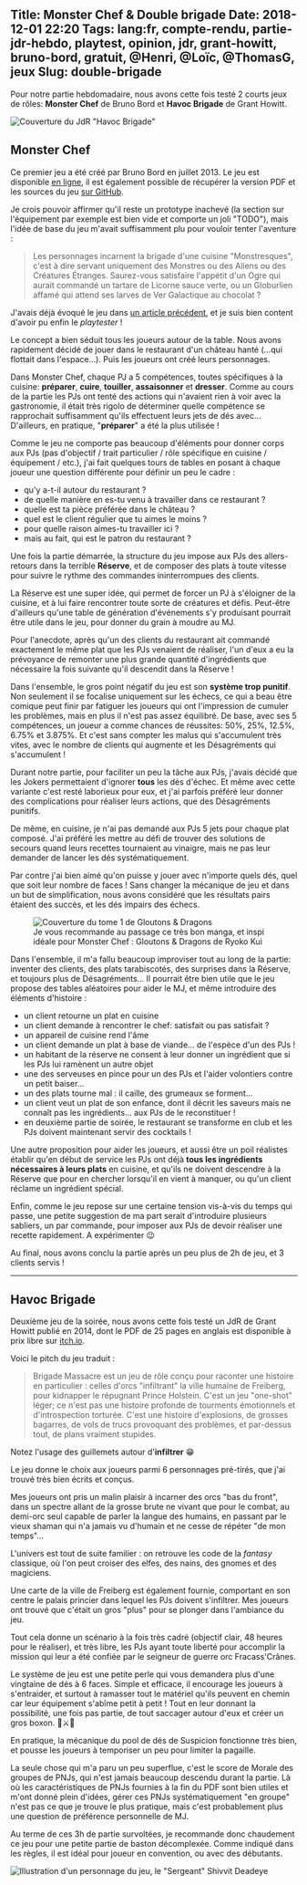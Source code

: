 Title: Monster Chef & Double brigade
Date: 2018-12-01 22:20
Tags: lang:fr, compte-rendu, partie-jdr-hebdo, playtest, opinion, jdr, grant-howitt, bruno-bord, gratuit, @Henri, @Loïc, @ThomasG, jeux
Slug: double-brigade
---

Pour notre partie hebdomadaire, nous avons cette fois testé 2 courts jeux de rôles:
**Monster Chef** de Bruno Bord et **Havoc Brigade** de Grant Howitt.

![Couverture du JdR "Havoc Brigade"](images/2018/12/HavocBrigade.png)

## Monster Chef
Ce premier jeu a été créé par Bruno Bord en juillet 2013.
Le jeu est disponible [en ligne](http://brunobord.github.io/monster-chef-rpg/),
il est également possible de récupérer la version PDF et les sources du jeu
[sur GitHub](https://github.com/brunobord/monster-chef-rpg#t%C3%A9l%C3%A9chargements).

Je crois pouvoir affirmer qu'il reste un prototype inachevé
(la section sur l'équipement par exemple est bien vide et comporte un joli "TODO"),
mais l'idée de base du jeu m'avait suffisamment plu pour vouloir tenter l'aventure :

> Les personnages incarnent la brigade d'une cuisine "Monstresques",
> c'est à dire servant uniquement des Monstres ou des Aliens ou des Créatures Étranges.
> Saurez-vous satisfaire l'appétit d'un Ogre qui aurait commandé un tartare de Licorne sauce verte,
> ou un Globurlien affamé qui attend ses larves de Ver Galactique au chocolat ?

J'avais déjà évoqué le jeu dans [un article précédent](/lucas/blog/quelques-suggestions-pour-debuter-en-jdr-gratuites-et-en-francais.html),
et je suis bien content d'avoir pu enfin le _playtester_ !

Le concept a bien séduit tous les joueurs autour de la table.
Nous avons rapidement décidé de jouer dans le restaurant d'un château hanté
(...qui flottait dans l'espace...).
Puis les joueurs ont créé leurs personnages.

Dans Monster Chef, chaque PJ a 5 compétences, toutes spécifiques à la cuisine:
**préparer**, **cuire**, **touiller**, **assaisonner** et **dresser**.
Comme au cours de la partie les PJs ont tenté des actions qui n'avaient rien à voir avec la gastronomie,
il était très rigolo de déterminer quelle compétence se rapprochait suffisamment qu'ils effectuent leurs jets de dés avec...
D'ailleurs, en pratique, "**préparer**" a été la plus utilisée !

Comme le jeu ne comporte pas beaucoup d'éléments pour donner corps aux PJs
(pas d'objectif / trait particulier / rôle spécifique en cuisine / équipement / etc.),
j'ai fait quelques tours de tables en posant à chaque joueur une question différente pour définir un peu le cadre :

- qu'y a-t-il autour du restaurant ?
- de quelle manière en es-tu venu à travailler dans ce restaurant ?
- quelle est ta pièce préférée dans le château ?
- quel est le client régulier que tu aimes le moins ?
- pour quelle raison aimes-tu travailler ici ?
- mais au fait, qui est le patron du restaurant ?

Une fois la partie démarrée, la structure du jeu impose aux PJs des allers-retours dans la terrible **Réserve**,
et de composer des plats à toute vitesse pour suivre le rythme des commandes ininterrompues des clients.

La Réserve est une super idée, qui permet de forcer un PJ à s'éloigner de la cuisine,
et à lui faire rencontrer toute sorte de créatures et défis.
Peut-être d'ailleurs qu'une table de génération d'événements s'y produisant pourrait être utile dans le jeu,
pour donner du grain à moudre au MJ.

Pour l'anecdote, après qu'un des clients du restaurant ait commandé exactement le même plat que les PJs venaient de réaliser,
l'un d'eux a eu la prévoyance de remonter une plus grande quantité d'ingrédients que nécessaire
la fois suivante qu'il descendit dans la Réserve !

Dans l'ensemble, le gros point négatif du jeu est son **système trop punitif**.
Non seulement il se focalise uniquement sur les échecs,
ce qui a beau être comique peut finir par fatiguer les joueurs qui ont l'impression de cumuler les problèmes,
mais en plus il n'est pas assez équilibré. De base, avec ses 5 compétences, un joueur a comme chances de réussites:
50%, 25%, 12.5%, 6.75% et 3.875%. Et c'est sans compter les malus qui s'accumulent très vites,
avec le nombre de clients qui augmente et les Désagréments qui s'accumulent !

Durant notre partie, pour faciliter un peu la tâche aux PJs, j'avais décidé que les Jokers permettaient d'ignorer
**tous** les dés d'échec. Et même avec cette variante c'est resté laborieux pour eux,
et j'ai parfois préféré leur donner des complications pour réaliser leurs actions, que des Désagréments punitifs.

De même, en cuisine, je n'ai pas demandé aux PJs 5 jets pour chaque plat composé.
J'ai préféré les mettre au défi de trouver des solutions de secours quand leurs recettes tournaient au vinaigre,
mais ne pas leur demander de lancer les dés systématiquement.

Par contre j'ai bien aimé qu'on puisse y jouer avec n'importe quels dés, quel que soit leur nombre de faces !
Sans changer la mécanique de jeu et dans un but de simplification, nous avons considéré que les résultats pairs étaient des succès,
et les dés impairs des échecs.

<figure>
    <img alt="Couverture du tome 1 de Gloutons & Dragons" src="https://chezsoi.org/lucas/blog/images/readings/gloutons-et-dragons.jpg">
    <figcaption>Je vous recommande au passage ce très bon manga, et inspi idéale pour Monster Chef : Gloutons & Dragons de Ryoko Kui</figcaption>
</figure>

Dans l'ensemble, il m'a fallu beaucoup improviser tout au long de la partie:
inventer des clients, des plats tarabiscotés, des surprises dans la Réserve, et toujours plus de Désagréments...
Il pourrait être bien utile que le jeu propose des tables aléatoires pour aider le MJ,
et même introduire des éléments d'histoire :

- un client retourne un plat en cuisine
- un client demande à rencontrer le chef: satisfait ou pas satisfait ?
- un appareil de cuisine rend l'âme
- un client demande un plat à base de viande... de l'espèce d'un des PJs !
- un habitant de la réserve ne consent à leur donner un ingrédient que si les PJs lui ramènent un autre objet
- une des serveuses en pince pour un des PJs et l'aider volontiers contre un petit baiser...
- un des plats tourne mal : il caille, des grumeaux se forment...
- un client veut un plat de son enfance, dont il décrit les saveurs mais ne connaît pas les ingrédients... aux PJs de le reconstituer !
- en deuxième partie de soirée, le restaurant se transforme en club et les PJs doivent maintenant servir des cocktails !

Une autre proposition pour aider les joueurs, et aussi être un poil réalistes  établir qu'en début de service
les PJs ont déjà **tous les ingrédients nécessaires à leurs plats** en cuisine,
et qu'ils ne doivent descendre à la Réserve que pour en chercher lorsqu'il en vient à manquer,
ou qu'un client réclame un ingrédient spécial.

Enfin, comme le jeu repose sur une certaine tension vis-à-vis du temps qui passe,
une petite suggestion de ma part serait d'introduire plusieurs sabliers,
un par commande, pour imposer aux PJs de devoir réaliser une recette rapidement.
A expérimenter 😉

Au final, nous avons conclu la partie après un peu plus de 2h de jeu, et 3 clients servis !

<hr>

## Havoc Brigade

Deuxième jeu de la soirée, nous avons cette fois testé un JdR de Grant Howitt publié en 2014,
dont le PDF de 25 pages en anglais est disponible à prix libre sur [itch.io](https://gshowitt.itch.io/havoc-brigade).

Voici le pitch du jeu traduit :

> Brigade Massacre est un jeu de rôle conçu pour raconter une histoire en particulier :
> celles d'orcs "infiltrant" la ville humaine de Freiberg, pour kidnapper le répugnant Prince Holstein.
> C'est un jeu "one-shot" léger; ce n'est pas une histoire profonde de tourments émotionnels et d'introspection torturée.
> C'est une histoire d'explosions, de grosses bagarres, de vols de trucs provoquant des problèmes,
> et par-dessus tout, de plans vraiment stupides.

Notez l'usage des guillemets autour d'**infiltrer** 😁

Le jeu donne le choix aux joueurs parmi 6 personnages pré-tirés,
que j'ai trouvé très bien écrits et conçus.

Mes joueurs ont pris un malin plaisir à incarner des orcs "bas du front",
dans un spectre allant de la grosse brute ne vivant que pour le combat,
au demi-orc seul capable de parler la langue des humains,
en passant par le vieux shaman qui n'a jamais vu d'humain et ne cesse de répéter "de mon temps"...

L'univers est tout de suite familier : on retrouve les code de la _fantasy_ classique,
où l'on peut croiser des elfes, des nains, des gnomes et des magiciens.

Une carte de la ville de Freiberg est également fournie,
comportant en son centre le palais princier dans lequel les PJs doivent s'infiltrer.
Mes joueurs ont trouvé que c'était un gros "plus" pour se plonger dans l'ambiance du jeu.

Tout cela donne un scénario à la fois très cadré (objectif clair, 48 heures pour le réaliser),
et très libre, les PJs ayant toute liberté pour accomplir la mission qui leur a été confiée
par le seigneur de guerre orc Fracass'Crânes.

Le système de jeu est une petite perle qui vous demandera plus d'une vingtaine de dés à 6 faces.
Simple et efficace, il encourage les joueurs à s'entraider, et surtout à ramasser
tout le matériel qu'ils peuvent en chemin car leur équipement s'abîme petit à petit !
Tout en leur donnant la possibilité, une fois pas partie, de tout saccager autour d'eux et créer un gros boxon. 👺⚔️👹

En pratique, la mécanique du pool de dés de Suspicion fonctionne très bien,
et pousse les joueurs à temporiser un peu pour limiter la pagaille.

La seule chose qui m'a paru un peu superflue, c'est le score de Morale des groupes de PNJs,
qui n'est jamais beaucoup descendu durant la partie.
Là où les caractéristiques de PNJs fournies à la fin du PDF sont bien utiles et m'ont donné plein d'idées,
gérer ces PNJs systématiquement "en groupe" n'est pas ce que je trouve le plus pratique,
mais c'est probablement plus une question de préférence personnelle de MJ.

Au terme de ces 3h de partie survoltées, je recommande donc chaudement ce jeu
pour une petite partie de baston décomplexée.
Comme indiqué dans les règles, il est idéal pour joueur en convention, ou avec des débutants.

![Illustration d'un personnage du jeu, le "Sergeant" Shivvit Deadeye](images/2018/12/HavocBrigade_SergeantShivvitDeadeye.png)

<style>
article hr { margin: 5rem; }
</style>
